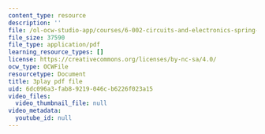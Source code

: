 ```yaml
---
content_type: resource
description: ''
file: /ol-ocw-studio-app/courses/6-002-circuits-and-electronics-spring-2007/6dc096a3fab89219046cb6226f023a15_OGtElTMJidE.pdf
file_size: 37590
file_type: application/pdf
learning_resource_types: []
license: https://creativecommons.org/licenses/by-nc-sa/4.0/
ocw_type: OCWFile
resourcetype: Document
title: 3play pdf file
uid: 6dc096a3-fab8-9219-046c-b6226f023a15
video_files:
  video_thumbnail_file: null
video_metadata:
  youtube_id: null
---
```

